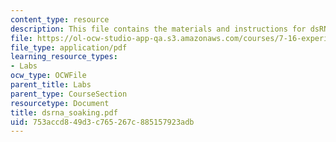 ```yaml
---
content_type: resource
description: This file contains the materials and instructions for dsRNA Soaking.
file: https://ol-ocw-studio-app-qa.s3.amazonaws.com/courses/7-16-experimental-molecular-biology-biotechnology-ii-spring-2005/753accd849d3c765267c885157923adb_dsrna_soaking.pdf
file_type: application/pdf
learning_resource_types:
- Labs
ocw_type: OCWFile
parent_title: Labs
parent_type: CourseSection
resourcetype: Document
title: dsrna_soaking.pdf
uid: 753accd8-49d3-c765-267c-885157923adb
---
```

